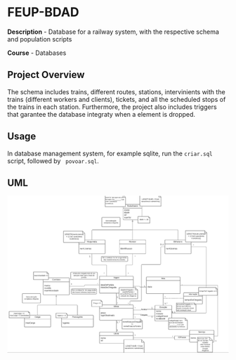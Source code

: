 # FEUP-BDAD
**Description** - Database for a railway system, with the respective schema and population scripts

**Course** - Databases

## Project Overview

The schema includes trains, different routes, stations, intervinients with the trains (different workers and clients), tickets, and all the scheduled stops of the trains in each station.
Furthermore, the project also includes triggers that garantee the database integraty when a element is dropped.


## Usage

In database management system, for example sqlite, run the ``` criar.sql ``` script, followed by ``` povoar.sql```.

## UML

![](./docs/uml.png)
